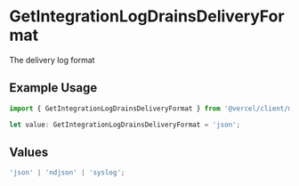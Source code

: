 # GetIntegrationLogDrainsDeliveryFormat

The delivery log format

## Example Usage

```typescript
import { GetIntegrationLogDrainsDeliveryFormat } from '@vercel/client/models/operations';

let value: GetIntegrationLogDrainsDeliveryFormat = 'json';
```

## Values

```typescript
'json' | 'ndjson' | 'syslog';
```

